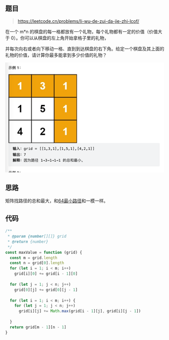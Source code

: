 ## 题目

> https://leetcode.cn/problems/li-wu-de-zui-da-jie-zhi-lcof/

在一个 m*n 的棋盘的每一格都放有一个礼物，每个礼物都有一定的价值（价值大于 0）。你可以从棋盘的左上角开始拿格子里的礼物，

并每次向右或者向下移动一格、直到到达棋盘的右下角。给定一个棋盘及其上面的礼物的价值，请计算你最多能拿到多少价值的礼物？


![image](https://raw.githubusercontent.com/kitiho/leetcode/main/assets/64.png)

## 思路

矩阵找路径的总和最大，和[64最小路径](https://github.com/kitiho/leetcode/blob/main/1.%20array-grid/64.%20%E6%9C%80%E5%B0%8F%E8%B7%AF%E5%BE%84%E5%92%8C.md)和一模一样。

## 代码

```js
/**
 * @param {number[][]} grid
 * @return {number}
 */
const maxValue = function (grid) {
  const m = grid.length
  const n = grid[0].length
  for (let i = 1; i < m; i++)
    grid[i][0] += grid[i - 1][0]

  for (let j = 1; j < n; j++)
    grid[0][j] += grid[0][j - 1]

  for (let i = 1; i < m; i++) {
    for (let j = 1; j < n; j++)
      grid[i][j] += Math.max(grid[i - 1][j], grid[i][j - 1])

  }
  return grid[m - 1][n - 1]
}
```
